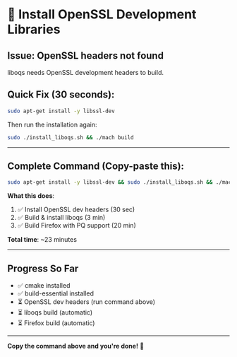 # 🔧 Install OpenSSL Development Libraries

## **Issue**: OpenSSL headers not found

liboqs needs OpenSSL development headers to build.

## **Quick Fix** (30 seconds):

```bash
sudo apt-get install -y libssl-dev
```

Then run the installation again:

```bash
sudo ./install_liboqs.sh && ./mach build
```

---

## **Complete Command** (Copy-paste this):

```bash
sudo apt-get install -y libssl-dev && sudo ./install_liboqs.sh && ./mach build
```

**What this does**:
1. ✅ Install OpenSSL dev headers (30 sec)
2. ✅ Build & install liboqs (3 min)
3. ✅ Build Firefox with PQ support (20 min)

**Total time**: ~23 minutes

---

## **Progress So Far**

- ✅ cmake installed
- ✅ build-essential installed
- ⏳ OpenSSL dev headers (run command above)
- ⏳ liboqs build (automatic)
- ⏳ Firefox build (automatic)

---

**Copy the command above and you're done!** 🚀
